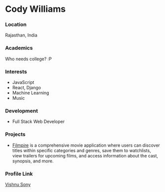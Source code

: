 # Cody Williams

### Location

Rajasthan, India

### Academics

Who needs college? :P

### Interests

- JavaScript
- React, Django
- Machine Learning
- Music

### Development

- Full Stack Web Developer

### Projects

- [Filmpire](https://github.com/zarvish/Filmpire) is a comprehensive movie application where users can discover titles within specific categories and genres, save them to watchlists, view trailers for upcoming films, and access information about the cast, synopsis, and more. 

### Profile Link

[Vishnu Sony](https://github.com/zarvish)
